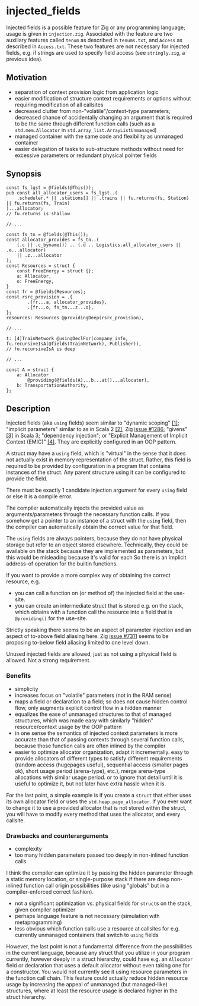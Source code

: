 # injected_fields
Injected fields is a possible feature for Zig or any programming language; usage is given in `injection.zig`. Associated with the feature are two auxiliary features called `tenum` as described in `tenums.txt`, and `Access` as described in `Access.txt`. These two features are not necessary for injected fields, e.g. if strings are used to specify field access (see `stringly.zig`, a previous idea).

## Motivation
- separation of context provision logic from application logic
- easier modification of structure context requirements or options without requiring modification of all callsites
- decreased clutter from non-"volatile"/context-type parameters; decreased chance of accidentally changing an argument that is required to be the same through different function calls (such as a `std.mem.Allocator` in `std.array_list.ArrayListUnmanaged`)
- managed container with the same code and flexibility as unmanaged container
- easier delegation of tasks to sub-structure methods without need for excessive parameters or redundant physical pointer fields 

## Synopsis

```zig
const fs_lgst = @fields(@This());
pub const all_allocator_users = fs_lgst..(
    .scheduler.* || .stations[] || .trains || fu.returns(fs, Station) || fu.returns(fs, Train)
)...allocator;
// fu.returns is shallow

// ...

const fs_tn = @fields(@This());
const allocator_provides = fs_tn..(
    (.c || .c_byname()) .. (.d .. Logistics.all_allocator_users || .e...allocator)
    || .z...allocator
);
const Resources = struct {
    const FreeEnergy = struct {};
    a: Allocator,
    o: FreeEnergy,
}
const fr = @fields(Resources);
const rsrc_provision = .{
        .{fr...a, allocator_provides},
        .{fr...o, fs_tn...z...o},
};
resources: Resources @providingDeep(rsrc_provision),

// ...

t: [4]TrainNetwork @usingDeclFor(company_info, fu.recursiveIsA(@fields(TrainNetwork), Publisher)),
// fu.recursiveIsA is deep

// ...

const A = struct {
    a: Allocator
        @providing(@fields(A)...b...at()...allocator),
    b: TransportationAuthority,
};
```

## Description
Injected fields (aka `using` fields) seem similar to "dynamic scoping" [[1]](https://wiki.c2.com/?DynamicScoping); "implicit parameters" similar to as in Scala 2 [[2]](https://www.reddit.com/r/ProgrammingLanguages/comments/dvq7ld/implicitly_passed_parameters/), Zig [issue #1286](https://github.com/ziglang/zig/issues/1286); "givens" [[3]](https://docs.scala-lang.org/scala3/reference/contextual/givens.html) in Scala 3; "dependency injection"; or "Explicit Management of Implicit Context (EMIC)" [[4]](https://wiki.c2.com/?ExplicitManagementOfImplicitContext). They are explicitly configured in an OOP pattern.

A struct may have a `using` field, which is "virtual" in the sense that it does not actually exist in memory representation of the struct. Rather, this field is required to be provided by configuration in a program that contains instances of the struct. Any parent structure using it can be configured to provide the field.

There must be exactly 1 candidate injection argument for every `using` field or else it is a compile error.

The compiler automatically injects the provided value as arguments/parameters through the necessary function calls. If you somehow get a pointer to an instance of a struct with the `using` field, then the compiler can automatically obtain the correct value for that field.

The `using` fields are always pointers, because they do not have physical storage but refer to an object stored elsewhere. Technically, they could be available on the stack because they are implemented as parameters, but this would be misleading because it's valid for each So there is an implicit address-of operation for the builtin functions.

If you want to provide a more complex way of obtaining the correct resource, e.g.
- you can call a function on (or method of) the injected field at the use-site.
- you can create an intermediate struct that is stored e.g. on the stack, which obtains with a function call the resource into a field that is `@providing()` for the use-site.

Strictly speaking there seems to be an aspect of parameter injection and an aspect of to-above field aliasing here. Zig [issue #7311](https://github.com/ziglang/zig/issues/7311) seems to be proposing to-below field aliasing limited to one level down.

Unused injected fields are allowed, just as not using a physical field is allowed. Not a strong requirement.

### Benefits
- simplicity
- increases focus on "volatile" parameters (not in the RAM sense)
- maps a field or declaration to a field; so does not cause hidden control flow, only augments explicit control flow in a hidden manner
- equalizes the ease of unmanaged structures to that of managed structures, which was made easy with similarly "hidden" resource/context usage by the OOP pattern
- in one sense the semantics of injected context parameters is more accurate than that of passing contexts through several function calls, because those function calls are often inlined by the compiler
- easier to optimize allocator organization, adapt it incrementally. easy to provide allocators of different types to satisfy different requirements (random access (hugepages useful), sequential access (smaller pages ok), short usage period (arena-type), etc.), merge arena-type allocations with similar usage period. or to ignore that detail until it is useful to optimize it, but not later have extra hassle when it is.

For the last point, a simple example is if you create a `struct` that either uses its own allocator field or uses the `std.heap.page_allocator`. If you ever want to change it to use a provided allocator that is not stored within the struct, you will have to modify every method that uses the allocator, and every callsite.

### Drawbacks and counterarguments

- complexity
- too many hidden parameters passed too deeply in non-inlined function calls

I think the compiler can optimize it by passing the hidden parameter through a static memory location, or single-purpose stack if there are deep non-inlined function call origin possibilities (like using "globals" but in a compiler-enforced correct fashion).

- not a significant optimization vs. physical fields for `struct`s on the stack, given compiler optimizer
- perhaps language feature is not necessary (simulation with metaprogramming)
- less obvious which function calls use a resource at callsites for e.g. currently unmanaged containers that switch to `using` fields

However, the last point is not a fundamental difference from the possibilities in the current language, because any struct that you utilize in your program currently, however deeply in a struct hierarchy, could have e.g. an `Allocator` field or declaration that uses a default allocator without even taking one for a constructor. You would not currently see it using resource parameters in the function call chain. This feature could actually reduce hidden resource usage by increasing the appeal of unmanaged (but managed-like) structures, where at least the resource usage is declared higher in the struct hierarchy.
